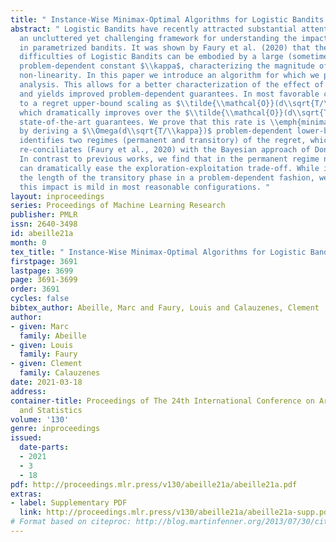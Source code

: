 ```yaml
---
title: " Instance-Wise Minimax-Optimal Algorithms for Logistic Bandits "
abstract: " Logistic Bandits have recently attracted substantial attention, by providing
  an uncluttered yet challenging framework for understanding the impact of non-linearity
  in parametrized bandits. It was shown by Faury et al. (2020) that the learning-theoretic
  difficulties of Logistic Bandits can be embodied by a large (sometimes prohibitively)
  problem-dependent constant $\\kappa$, characterizing the magnitude of the reward’s
  non-linearity. In this paper we introduce an algorithm for which we provide a refined
  analysis. This allows for a better characterization of the effect of non-linearity
  and yields improved problem-dependent guarantees. In most favorable cases this leads
  to a regret upper-bound scaling as $\\tilde{\\mathcal{O}}(d\\sqrt{T/\\kappa})$,
  which dramatically improves over the $\\tilde{\\mathcal{O}}(d\\sqrt{T}+\\kappa)$
  state-of-the-art guarantees. We prove that this rate is \\emph{minimax-optimal}
  by deriving a $\\Omega(d\\sqrt{T/\\kappa})$ problem-dependent lower-bound. Our analysis
  identifies two regimes (permanent and transitory) of the regret, which ultimately
  re-conciliates (Faury et al., 2020) with the Bayesian approach of Dong et al. (2019).
  In contrast to previous works, we find that in the permanent regime non-linearity
  can dramatically ease the exploration-exploitation trade-off. While it also impacts
  the length of the transitory phase in a problem-dependent fashion, we show that
  this impact is mild in most reasonable configurations. "
layout: inproceedings
series: Proceedings of Machine Learning Research
publisher: PMLR
issn: 2640-3498
id: abeille21a
month: 0
tex_title: " Instance-Wise Minimax-Optimal Algorithms for Logistic Bandits "
firstpage: 3691
lastpage: 3699
page: 3691-3699
order: 3691
cycles: false
bibtex_author: Abeille, Marc and Faury, Louis and Calauzenes, Clement
author:
- given: Marc
  family: Abeille
- given: Louis
  family: Faury
- given: Clement
  family: Calauzenes
date: 2021-03-18
address:
container-title: Proceedings of The 24th International Conference on Artificial Intelligence
  and Statistics
volume: '130'
genre: inproceedings
issued:
  date-parts:
  - 2021
  - 3
  - 18
pdf: http://proceedings.mlr.press/v130/abeille21a/abeille21a.pdf
extras:
- label: Supplementary PDF
  link: http://proceedings.mlr.press/v130/abeille21a/abeille21a-supp.pdf
# Format based on citeproc: http://blog.martinfenner.org/2013/07/30/citeproc-yaml-for-bibliographies/
---
```

